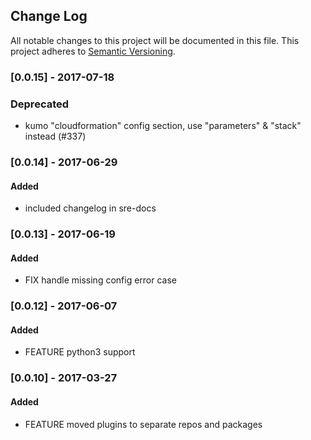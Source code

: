 ## Change Log
All notable changes to this project will be documented in this file.
This project adheres to [Semantic Versioning](http://semver.org/).


### [0.0.15] - 2017-07-18
### Deprecated
- kumo "cloudformation" config section, use "parameters" & "stack" instead (#337)

### [0.0.14] - 2017-06-29
#### Added
- included changelog in sre-docs

### [0.0.13] - 2017-06-19 
#### Added
- FIX handle missing config error case

### [0.0.12] - 2017-06-07 
#### Added
- FEATURE python3 support

### [0.0.10] - 2017-03-27
#### Added
- FEATURE moved plugins to separate repos and packages
